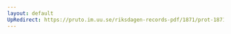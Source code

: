 ```yaml
---
layout: default
UpRedirect: https://pruto.im.uu.se/riksdagen-records-pdf/1871/prot-1871-urtima-ak--913/prot-1871-urtima-ak--913_001.pdf
---
```

